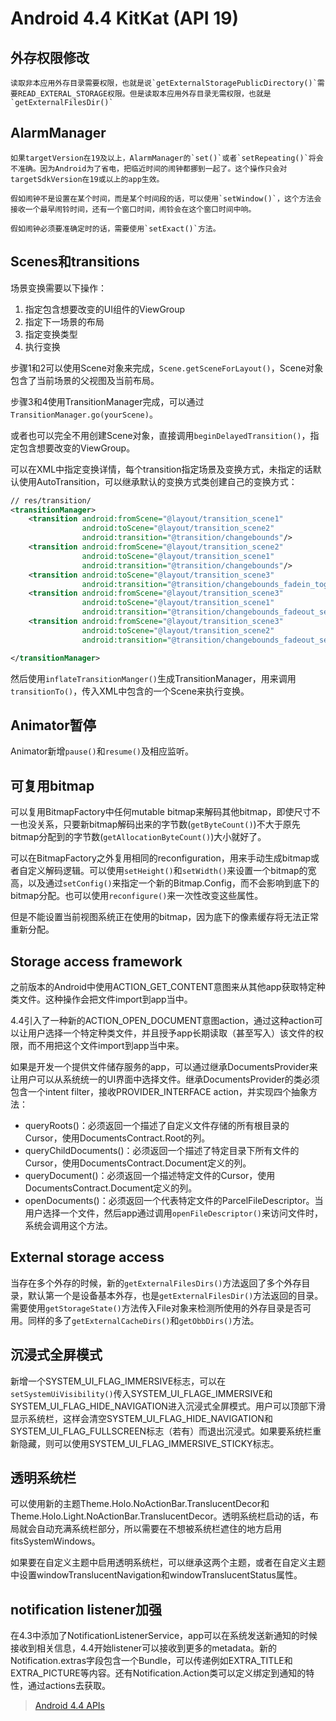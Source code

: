 # Android 4.4 KitKat (API 19)
## 外存权限修改
    读取非本应用外存目录需要权限，也就是说`getExternalStoragePublicDirectory()`需要READ_EXTERAL_STORAGE权限。但是读取本应用外存目录无需权限，也就是`getExternalFilesDir()`
## AlarmManager
    如果targetVersion在19及以上，AlarmManager的`set()`或者`setRepeating()`将会不准确。因为Android为了省电，把临近时间的闹钟都挪到一起了。这个操作只会对targetSdkVersion在19或以上的app生效。

    假如闹钟不是设置在某个时间，而是某个时间段的话，可以使用`setWindow()`，这个方法会接收一个最早闹铃时间，还有一个窗口时间，闹铃会在这个窗口时间中响。

    假如闹钟必须要准确定时的话，需要使用`setExact()`方法。

## Scenes和transitions
场景变换需要以下操作：
1. 指定包含想要改变的UI组件的ViewGroup
2. 指定下一场景的布局
3. 指定变换类型
4. 执行变换

步骤1和2可以使用Scene对象来完成，`Scene.getSceneForLayout()`，Scene对象包含了当前场景的父视图及当前布局。

步骤3和4使用TransitionManager完成，可以通过`TransitionManager.go(yourScene)`。

或者也可以完全不用创建Scene对象，直接调用`beginDelayedTransition()`，指定包含想要改变的ViewGroup。

可以在XML中指定变换详情，每个transition指定场景及变换方式，未指定的话默认使用AutoTransition，可以继承默认的变换方式类创建自己的变换方式：
```xml
// res/transition/
<transitionManager>
    <transition android:fromScene="@layout/transition_scene1"
                android:toScene="@layout/transition_scene2"
                android:transition="@transition/changebounds"/>
    <transition android:fromScene="@layout/transition_scene2"
                android:toScene="@layout/transition_scene1"
                android:transition="@transition/changebounds"/>
    <transition android:toScene="@layout/transition_scene3"
                android:transition="@transition/changebounds_fadein_together"/>
    <transition android:fromScene="@layout/transition_scene3"
                android:toScene="@layout/transition_scene1"
                android:transition="@transition/changebounds_fadeout_sequential"/>
    <transition android:fromScene="@layout/transition_scene3"
                android:toScene="@layout/transition_scene2"
                android:transition="@transition/changebounds_fadeout_sequential"/>

</transitionManager>
```
然后使用`inflateTransitionManger()`生成TransitionManager，用来调用`transitionTo()`，传入XML中包含的一个Scene来执行变换。

## Animator暂停
Animator新增`pause()`和`resume()`及相应监听。

## 可复用bitmap
可以复用BitmapFactory中任何mutable bitmap来解码其他bitmap，即使尺寸不一也没关系，只要新bitmap解码出来的字节数(`getByteCount()`)不大于原先bitmap分配到的字节数(`getAllocationByteCount()`)大小就好了。

可以在BitmapFactory之外复用相同的reconfiguration，用来手动生成bitmap或者自定义解码逻辑。可以使用`setHeight()`和`setWidth()`来设置一个bitmap的宽高，以及通过`setConfig()`来指定一个新的Bitmap.Config，而不会影响到底下的bitmap分配。也可以使用`reconfigure()`来一次性改变这些属性。

但是不能设置当前视图系统正在使用的bitmap，因为底下的像素缓存将无法正常重新分配。

## Storage access framework
之前版本的Android中使用ACTION_GET_CONTENT意图来从其他app获取特定种类文件。这种操作会把文件import到app当中。

4.4引入了一种新的ACTION_OPEN_DOCUMENT意图action，通过这种action可以让用户选择一个特定种类文件，并且授予app长期读取（甚至写入）该文件的权限，而不用把这个文件import到app当中来。

如果是开发一个提供文件储存服务的app，可以通过继承DocumentsProvider来让用户可以从系统统一的UI界面中选择文件。继承DocumentsProvider的类必须包含一个intent filter，接收PROVIDER_INTERFACE action，并实现四个抽象方法：
- queryRoots()：必须返回一个描述了自定义文件存储的所有根目录的Cursor，使用DocumentsContract.Root的列。
- queryChildDocuments()：必须返回一个描述了特定目录下所有文件的Cursor，使用DocumentsContract.Document定义的列。
- queryDocument()：必须返回一个描述特定文件的Cursor，使用DocumentsContract.Document定义的列。
- openDocuments()：必须返回一个代表特定文件的ParcelFileDescriptor。当用户选择一个文件，然后app通过调用`openFileDescriptor()`来访问文件时，系统会调用这个方法。

## External storage access
当存在多个外存的时候，新的`getExternalFilesDirs()`方法返回了多个外存目录，默认第一个是设备基本外存，也是`getExternalFilesDir()`方法返回的目录。需要使用`getStorageState()`方法传入File对象来检测所使用的外存目录是否可用。同样的多了`getExternalCacheDirs()`和`getObbDirs()`方法。

## 沉浸式全屏模式
新增一个SYSTEM_UI_FLAG_IMMERSIVE标志，可以在`setSystemUiVisibility()`传入SYSTEM_UI_FLAGE_IMMERSIVE和SYSTEM_UI_FLAG_HIDE_NAVIGATION进入沉浸式全屏模式。用户可以顶部下滑显示系统栏，这样会清空SYSTEM_UI_FLAG_HIDE_NAVIGATION和SYSTEM_UI_FLAG_FULLSCREEN标志（若有）而退出沉浸式。如果要系统栏重新隐藏，则可以使用SYSTEM_UI_FLAG_IMMERSIVE_STICKY标志。

## 透明系统栏
可以使用新的主题Theme.Holo.NoActionBar.TranslucentDecor和Theme.Holo.Light.NoActionBar.TranslucentDecor。透明系统栏启动的话，布局就会自动充满系统栏部分，所以需要在不想被系统栏遮住的地方启用fitsSystemWindows。

如果要在自定义主题中启用透明系统栏，可以继承这两个主题，或者在自定义主题中设置windowTranslucentNavigation和windowTranslucentStatus属性。

## notification listener加强
在4.3中添加了NotificationListenerService，app可以在系统发送新通知的时候接收到相关信息，4.4开始listener可以接收到更多的metadata。新的Notification.extras字段包含一个Bundle，可以传递例如EXTRA_TITLE和EXTRA_PICTURE等内容。还有Notification.Action类可以定义绑定到通知的特性，通过actions去获取。

> [Android 4.4 APIs](https://developer.android.google.cn/about/versions/android-4.4.html)
